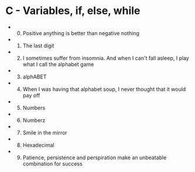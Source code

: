 # C - Variables, if, else, while
* 0. Positive anything is better than negative nothing
* 1. The last digit
* 2. I sometimes suffer from insomnia. And when I can't fall asleep, I play what I call the alphabet game
* 3. alphABET
* 4. When I was having that alphabet soup, I never thought that it would pay off
* 5. Numbers
* 6. Numberz
* 7. Smile in the mirror
* 8. Hexadecimal
* 9. Patience, persistence and perspiration make an unbeatable combination for success

